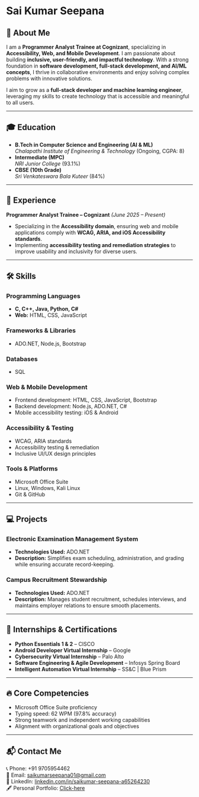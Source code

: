 # Sai Kumar Seepana

## 🚀 About Me
I am a **Programmer Analyst Trainee at Cognizant**, specializing in **Accessibility, Web, and Mobile Development**. I am passionate about building **inclusive, user-friendly, and impactful technology**. With a strong foundation in **software development, full-stack development, and AI/ML concepts**, I thrive in collaborative environments and enjoy solving complex problems with innovative solutions.

I aim to grow as a **full-stack developer and machine learning engineer**, leveraging my skills to create technology that is accessible and meaningful to all users.  

---

## 🎓 Education
- **B.Tech in Computer Science and Engineering (AI & ML)**  
  *Chalapathi Institute of Engineering & Technology* (Ongoing, CGPA: 8)  
- **Intermediate (MPC)**  
  *NRI Junior College* (93.1%)  
- **CBSE (10th Grade)**  
  *Sri Venkateswara Bala Kuteer* (84%)  

---

## 💼 Experience
**Programmer Analyst Trainee – Cognizant** *(June 2025 – Present)*  
- Specializing in the **Accessibility domain**, ensuring web and mobile applications comply with **WCAG, ARIA, and iOS Accessibility standards**.  
- Implementing **accessibility testing and remediation strategies** to improve usability and inclusivity for diverse users.  

---

## 🛠️ Skills

### Programming Languages
- **C, C++, Java, Python, C#**  
- **Web:** HTML, CSS, JavaScript  

### Frameworks & Libraries
- ADO.NET, Node.js, Bootstrap  

### Databases
- SQL  

### Web & Mobile Development
- Frontend development: HTML, CSS, JavaScript, Bootstrap  
- Backend development: Node.js, ADO.NET, C#  
- Mobile accessibility testing: iOS & Android  

### Accessibility & Testing
- WCAG, ARIA standards  
- Accessibility testing & remediation  
- Inclusive UI/UX design principles  

### Tools & Platforms
- Microsoft Office Suite  
- Linux, Windows, Kali Linux  
- Git & GitHub  

---

## 💻 Projects

### **Electronic Examination Management System**
- **Technologies Used:** ADO.NET  
- **Description:** Simplifies exam scheduling, administration, and grading while ensuring accurate record-keeping.  

### **Campus Recruitment Stewardship**
- **Technologies Used:** ADO.NET  
- **Description:** Manages student recruitment, schedules interviews, and maintains employer relations to ensure smooth placements.  

---

## 📜 Internships & Certifications
- **Python Essentials 1 & 2** – CISCO  
- **Android Developer Virtual Internship** – Google  
- **Cybersecurity Virtual Internship** – Palo Alto  
- **Software Engineering & Agile Development** – Infosys Spring Board  
- **Intelligent Automation Virtual Internship** – SS&C | Blue Prism  

---

## 🔥 Core Competencies
- Microsoft Office Suite proficiency  
- Typing speed: 62 WPM (97.8% accuracy)  
- Strong teamwork and independent working capabilities  
- Alignment with organizational goals and objectives  

---

## 📬 Contact Me
📞 Phone: +91 9705954462  
📧 Email: [saikumarseepana01@gmail.com](mailto:saikumarseepana01@gmail.com)  
🔗 LinkedIn: [linkedin.com/in/saikumar-seepana-a65264230](https://www.linkedin.com/in/saikumar-seepana-a65264230)  
🖋️ Personal Portfolio: [Click-here](https://personal-portfolio-lyt9.vercel.app/)
